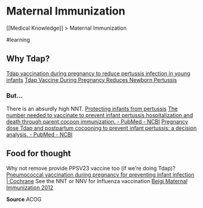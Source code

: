 # Maternal Immunization
[[Medical Knowledge]] > Maternal Immunization

#learning

## Why Tdap?
[Tdap vaccination during pregnancy to reduce pertussis infection in young infants](https://www.ncbi.nlm.nih.gov/pmc/articles/PMC3653651/)
[Tdap Vaccine During Pregnancy Reduces Newborn Pertussis](https://www.aafp.org/news/health-of-the-public/20171010pregtdapstudy.html)

### But…
There is an absurdly high NNT.
[Protecting infants from pertussis](https://www.ncbi.nlm.nih.gov/pmc/articles/PMC3922557/)
[The number needed to vaccinate to prevent infant pertussis hospitalization and death through parent cocoon immunization.  - PubMed - NCBI](https://www.ncbi.nlm.nih.gov/pubmed/22156850)
[Pregnancy dose Tdap and postpartum cocooning to prevent infant pertussis: a decision analysis.  - PubMed - NCBI](https://www.ncbi.nlm.nih.gov/pubmed/23713104/)

## Food for thought
Why not remove provide PPSV23 vaccine too (if we’re doing Tdap)? [Pneumococcal vaccination during pregnancy for preventing infant infection | Cochrane](http://www.cochrane.org/CD004903/PREG_pneumococcal-vaccination-during-pregnancy-for-preventing-infant-infection)
See the NNT or NNV for Influenza vaccination [Beigi Maternal Immunization 2012](http://www.nfid.org/newsroom/news-conferences/2012-news-conferences/duma2012/beigi-presentation.pdf)

**Source** ACOG